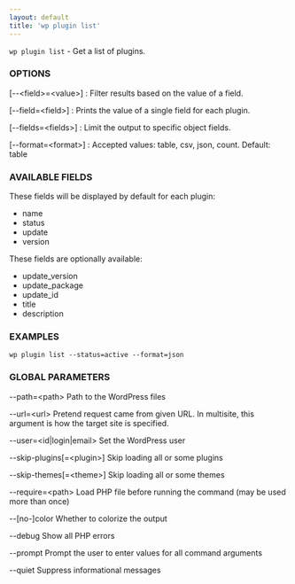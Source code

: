 ```yaml
---
layout: default
title: 'wp plugin list'
---
```


`wp plugin list` - Get a list of plugins.

### OPTIONS

[\--&lt;field&gt;=&lt;value&gt;]
: Filter results based on the value of a field.

[\--field=&lt;field&gt;]
: Prints the value of a single field for each plugin.

[\--fields=&lt;fields&gt;]
: Limit the output to specific object fields.

[\--format=&lt;format&gt;]
: Accepted values: table, csv, json, count. Default: table

### AVAILABLE FIELDS

These fields will be displayed by default for each plugin:

* name
* status
* update
* version

These fields are optionally available:

* update_version
* update_package
* update_id
* title
* description

### EXAMPLES

    wp plugin list --status=active --format=json

### GLOBAL PARAMETERS

  \--path=&lt;path&gt;
      Path to the WordPress files

  \--url=&lt;url&gt;
      Pretend request came from given URL. In multisite, this argument is how the target site is specified.

  \--user=&lt;id|login|email&gt;
      Set the WordPress user

  \--skip-plugins[=&lt;plugin&gt;]
      Skip loading all or some plugins

  \--skip-themes[=&lt;theme&gt;]
      Skip loading all or some themes

  \--require=&lt;path&gt;
      Load PHP file before running the command (may be used more than once)

  \--[no-]color
      Whether to colorize the output

  \--debug
      Show all PHP errors

  \--prompt
      Prompt the user to enter values for all command arguments

  \--quiet
      Suppress informational messages



